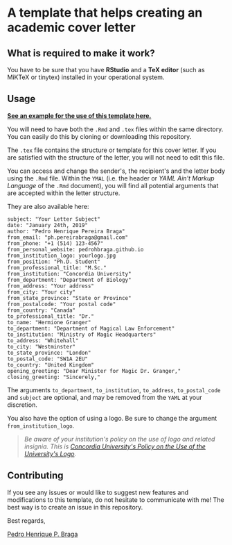 # A template that helps creating an academic cover letter

## What is required to make it work?

You  have to be sure that you have **RStudio** and a **TeX editor** (such as MiKTeX or tinytex) installed in your operational system.

## Usage

**[See an example for the use of this template here.](https://github.com/pedrohbraga/AcademicCoverLetter-RMarkdown/raw/master/AcademicCoverLetter.pdf)**

You will need to have both the `.Rmd` and `.tex` files within the same directory. You can easily do this by cloning or downloading this repository.

The `.tex` file contains the structure or template for this cover letter. If you are satisfied with the structure of the letter, you will not need to edit this file.

You can access and change the sender's, the recipient's and the letter body using the `.Rmd` file. Within the `YMAL` (i.e. the header or *YAML Ain't Markup Language* of the `.Rmd` document), you will find all potential arguments that are accepted within the letter structure.

They are also available here:

```
subject: "Your Letter Subject"
date: "January 24th, 2019"
author: "Pedro Henrique Pereira Braga"
from_email: "ph.pereirabraga@gmail.com"
from_phone: "+1 (514) 123-4567"
from_personal_website: pedrohbraga.github.io
from_institution_logo: yourlogo.jpg
from_position: "Ph.D. Student"
from_professional_title: "M.Sc."
from_institution: "Concordia University"
from_department: "Department of Biology"
from_address: "Your address"
from_city: "Your city"
from_state_province: "State or Province"
from_postalcode: "Your postal code"
from_country: "Canada"
to_professional_title: "Dr."
to_name: "Hermione Granger"
to_department: "Department of Magical Law Enforcement"
to_institution: "Ministry of Magic Headquarters"
to_address: "Whitehall"
to_city: "Westminster"
to_state_province: "London"
to_postal_code: "SW1A 2EU"
to_country: "United Kingdom"
opening_greeting: "Dear Minister for Magic Dr. Granger,"
closing_greeting: "Sincerely,"
```

The arguments `to_department`, `to_institution`, `to_address`, `to_postal_code` and `subject` are optional, and may be removed from the `YAML` at your discretion.

You also have the option of using a logo. Be sure to change the argument  `from_institution_logo`.
> *Be aware of your institution's policy on the use of logo and related insignia. This is [Concordia University's Policy on the Use of the University's Logo](http://www.concordia.ca/content/dam/common/docs/policies/official-policies/SG-4.pdf?utm_source=redirect&utm_medium=pdf&utm_campaign=SG-4.pdf).* 

## Contributing

If you see any issues or would like to suggest new features and modifications to this template, do not hesitate to communicate with me! The best way is to create an issue in this repository.

Best regards,

[Pedro Henrique P. Braga](https://pedrohbraga.github.io)
